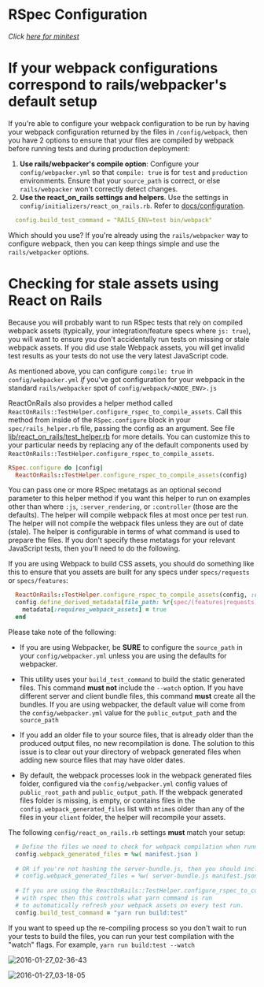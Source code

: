 # RSpec Configuration
_Click [here for minitest](./minitest-configuration.md)_

# If your webpack configurations correspond to rails/webpacker's default setup
If you're able to configure your webpack configuration to be run by having your webpack configuration
returned by the files in `/config/webpack`, then you have 2 options to ensure that your files are
compiled by webpack before running tests and during production deployment:

1. **Use rails/webpacker's compile option**: Configure your `config/webpacker.yml` so that `compile: true` is for `test` and `production`
   environments. Ensure that your `source_path` is correct, or else `rails/webpacker` won't correctly
   detect changes. 
2. **Use the react_on_rails settings and helpers**. Use the settings in `config/initializers/react_on_rails.rb`. Refer to [docs/configuration](./configuration.md).

```yml
  config.build_test_command = "RAILS_ENV=test bin/webpack"
``` 

Which should you use? If you're already using the `rails/webpacker` way to configure webpack, then
you can keep things simple and use the `rails/webpacker` options.

# Checking for stale assets using React on Rails

Because you will probably want to run RSpec tests that rely on compiled webpack assets (typically, your integration/feature specs where `js: true`), you will want to ensure you don't accidentally run tests on missing or stale webpack assets. If you did use stale Webpack assets, you will get invalid test results as your tests do not use the very latest JavaScript code.

As mentioned above, you can configure `compile: true` in `config/webpacker.yml` _if_ you've got configuration for
your webpack in the standard `rails/webpacker` spot of `config/webpack/<NODE_ENV>.js`

ReactOnRails also provides a helper method called `ReactOnRails::TestHelper.configure_rspec_to_compile_assets`. Call this method from inside of the `RSpec.configure` block in your `spec/rails_helper.rb` file, passing the config as an argument. See file [lib/react_on_rails/test_helper.rb](../../lib/react_on_rails/test_helper.rb) for more details. You can customize this to your particular needs by replacing any of the default components used by `ReactOnRails::TestHelper.configure_rspec_to_compile_assets`.

```ruby
RSpec.configure do |config|
  ReactOnRails::TestHelper.configure_rspec_to_compile_assets(config)
```

You can pass one or more RSpec metatags as an optional second parameter to this helper method if you want this helper to run on examples other than where `:js`, `:server_rendering`, or `:controller` (those are the defaults). The helper will compile webpack files at most once per test run. The helper will not compile the webpack files unless they are out of date (stale). The helper is configurable in terms of what command is used to prepare the files. If you don't specify these metatags for your relevant JavaScript tests, then you'll need to do the following.

If you are using Webpack to build CSS assets, you should do something like this to ensure that you assets are built for any specs under `specs/requests` or `specs/features`:

```ruby
  ReactOnRails::TestHelper.configure_rspec_to_compile_assets(config, :requires_webpack_assets)
  config.define_derived_metadata(file_path: %r{spec/(features|requests)}) do |metadata|
    metadata[:requires_webpack_assets] = true
  end
```

Please take note of the following:
- If you are using Webpacker, be **SURE** to configure the `source_path` in your `config/webpacker.yml` unless you are using the defaults for webpacker. 

- This utility uses your `build_test_command` to build the static generated files. This command **must not** include the `--watch` option. If you have different server and client bundle files, this command **must** create all the bundles. If you are using webpacker, the default value will come from the `config/webpacker.yml` value for the `public_output_path` and the `source_path`

- If you add an older file to your source files, that is already older than the produced output files, no new recompilation is done. The solution to this issue is to clear out your directory of webpack generated files when adding new source files that may have older dates. 

- By default, the webpack processes look in the webpack generated files folder, configured via the `config/webpacker.yml` config values of `public_root_path` and `public_output_path`. If the webpack generated files folder is missing, is empty, or contains files in the `config.webpack_generated_files` list with `mtime`s older than any of the files in your `client` folder, the helper will recompile your assets. 

The following `config/react_on_rails.rb` settings **must** match your setup:
```ruby
  # Define the files we need to check for webpack compilation when running tests.
  config.webpack_generated_files = %w( manifest.json )
  
  # OR if you're not hashing the server-bundle.js, then you should include your server-bundle.js in the list.
  # config.webpack_generated_files = %w( server-bundle.js manifest.json )
  
  # If you are using the ReactOnRails::TestHelper.configure_rspec_to_compile_assets(config)
  # with rspec then this controls what yarn command is run
  # to automatically refresh your webpack assets on every test run.
  config.build_test_command = "yarn run build:test"
```

If you want to speed up the re-compiling process so you don't wait to run your tests to build the files, you can run your test compilation with the "watch" flags. For example, `yarn run build:test --watch`

![2016-01-27_02-36-43](https://cloud.githubusercontent.com/assets/1118459/12611951/7c56d070-c4a4-11e5-8a80-9615f99960d9.png)

![2016-01-27_03-18-05](https://cloud.githubusercontent.com/assets/1118459/12611975/a8011654-c4a4-11e5-84f9-1baca4835b4b.png)

